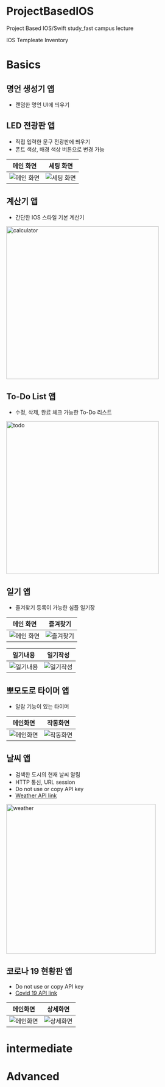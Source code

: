 # ProjectBasedIOS
Project Based IOS/Swift study_fast campus lecture

IOS Templeate Inventory

# Basics
## 명언 생성기 앱
- 랜덤한 명언 UI에 띄우기

## LED 전광판 앱
- 직접 입력한 문구 전광판에 띄우기
- 폰트 색상, 배경 색상 버튼으로 변경 가능


|메인 화면|세팅 화면|
|:-:|:-:|
|![메인 화면](https://user-images.githubusercontent.com/54619996/157432036-4e218885-336d-4f6f-8d9a-1c63a4d643df.png?w=400)|![세팅 화면](https://user-images.githubusercontent.com/54619996/157432206-860d4527-9148-422d-bc96-861ec9dbd10c.png?w=400)|

## 계산기 앱
- 간단한 IOS 스타일 기본 계산기

<img width="400" alt="calculator" src="https://user-images.githubusercontent.com/54619996/157433278-d803100e-90a2-42cb-8c0e-060849161dcc.png">


## To-Do List 앱
- 수정, 삭제, 완료 체크 가능한 To-Do 리스트 

<img width="400" alt="todo" src="https://user-images.githubusercontent.com/54619996/157433623-fdf6beab-e8a8-480e-b875-3aafcb4f8f1e.png">

## 일기 앱
- 즐겨찾기 등록이 가능한 심플 일기장

|메인 화면|즐겨찾기|
|:-:|:-:|
|![메인 화면](https://user-images.githubusercontent.com/54619996/157433830-f02822fc-62a4-4528-911a-8e59e7a6fd17.png?w=400)|![즐겨찾기](https://user-images.githubusercontent.com/54619996/157433932-3a070925-b630-4b1b-a0ba-51629a47df2f.png?w=400)|

|일기내용|일기작성|
|:-:|:-:|
|![일기내용](https://user-images.githubusercontent.com/54619996/157434132-8383a1a1-432d-4c92-834a-ef6d16f8a0df.png?w=400)|![일기작성](https://user-images.githubusercontent.com/54619996/157434141-b4144b23-368c-4b81-8c1f-ab1ec203be66.png?w=400)|

## 뽀모도로 타이머 앱
- 알람 기능이 있는 타이머

|메인화면|작동화면|
|:-:|:-:|
|![메인화면](https://user-images.githubusercontent.com/54619996/157434472-21521747-adc3-4575-9b8c-9bf00e493a75.png?w=400)|![작동화면](https://user-images.githubusercontent.com/54619996/157434483-8fa8bb2d-59dd-4909-9128-1242bdd7a23d.png?w=400)|

## 날씨 앱
- 검색한 도시의 현재 날씨 알림
- HTTP 통신, URL session
- Do not use or copy API key
- [Weather API link](https://openweathermap.org/api)

<img width="392" alt="weather" src="https://user-images.githubusercontent.com/54619996/157434585-dfdf4a36-81bd-463e-a78e-479d485d634e.png">

## 코로나 19 현황판 앱
- Do not use or copy API key
- [Covid 19 API link](https://api.corona-19.kr/)

|메인화면|상세화면|
|:-:|:-:|
|![메인화면](https://user-images.githubusercontent.com/54619996/157434782-add42b96-7f5a-45b1-b0c2-77e31f183fff.png?w=400)|![상세화면](https://user-images.githubusercontent.com/54619996/157434793-f8de3cc1-d824-440b-b47c-9bc44ad0508b.png?w=400)|

# intermediate

# Advanced
